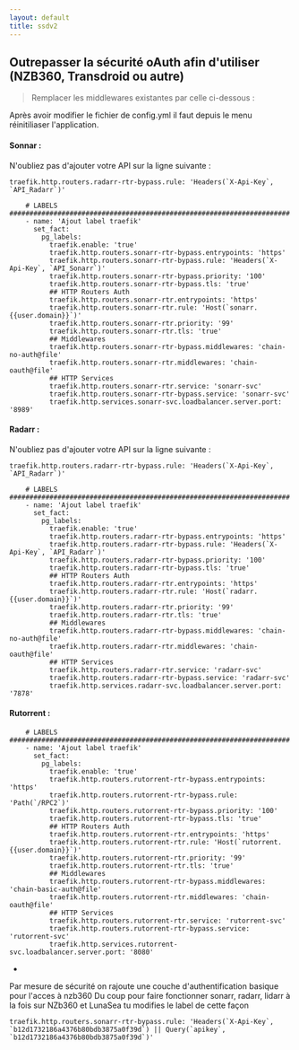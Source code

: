 ```yaml
---
layout: default
title: ssdv2
---
```

## Outrepasser la sécurité oAuth afin d'utiliser (NZB360, Transdroid ou autre)


> Remplacer les middlewares existantes par celle ci-dessous :

<p class="callout info">Après avoir modifier le fichier de config.yml il faut depuis le menu réinitiliaser l'application.</p>

#### Sonnar :
   N'oubliez pas d'ajouter votre API sur la ligne suivante :
```
traefik.http.routers.radarr-rtr-bypass.rule: 'Headers(`X-Api-Key`, `API_Radarr`)'
```
``` 
    # LABELS ######################################################################
    - name: 'Ajout label traefik'
      set_fact:
        pg_labels:
          traefik.enable: 'true'
          traefik.http.routers.sonarr-rtr-bypass.entrypoints: 'https'
          traefik.http.routers.sonarr-rtr-bypass.rule: 'Headers(`X-Api-Key`, `API_Sonarr`)'
          traefik.http.routers.sonarr-rtr-bypass.priority: '100'
          traefik.http.routers.sonarr-rtr-bypass.tls: 'true'
          ## HTTP Routers Auth
          traefik.http.routers.sonarr-rtr.entrypoints: 'https'
          traefik.http.routers.sonarr-rtr.rule: 'Host(`sonarr.{{user.domain}}`)'
          traefik.http.routers.sonarr-rtr.priority: '99'
          traefik.http.routers.sonarr-rtr.tls: 'true'
          ## Middlewares
          traefik.http.routers.sonarr-rtr-bypass.middlewares: 'chain-no-auth@file'
          traefik.http.routers.sonarr-rtr.middlewares: 'chain-oauth@file'
          ## HTTP Services
          traefik.http.routers.sonarr-rtr.service: 'sonarr-svc'
          traefik.http.routers.sonarr-rtr-bypass.service: 'sonarr-svc'
          traefik.http.services.sonarr-svc.loadbalancer.server.port: '8989'
```
    
   #### Radarr :
   N'oubliez pas d'ajouter votre API sur la ligne suivante :
```
traefik.http.routers.radarr-rtr-bypass.rule: 'Headers(`X-Api-Key`, `API_Radarr`)'
```

``` 
    # LABELS ######################################################################
    - name: 'Ajout label traefik'
      set_fact:
        pg_labels:
          traefik.enable: 'true'
          traefik.http.routers.radarr-rtr-bypass.entrypoints: 'https'
          traefik.http.routers.radarr-rtr-bypass.rule: 'Headers(`X-Api-Key`, `API_Radarr`)'
          traefik.http.routers.radarr-rtr-bypass.priority: '100'
          traefik.http.routers.radarr-rtr-bypass.tls: 'true'
          ## HTTP Routers Auth
          traefik.http.routers.radarr-rtr.entrypoints: 'https'
          traefik.http.routers.radarr-rtr.rule: 'Host(`radarr.{{user.domain}}`)'
          traefik.http.routers.radarr-rtr.priority: '99'
          traefik.http.routers.radarr-rtr.tls: 'true'
          ## Middlewares
          traefik.http.routers.radarr-rtr-bypass.middlewares: 'chain-no-auth@file'
          traefik.http.routers.radarr-rtr.middlewares: 'chain-oauth@file'
          ## HTTP Services
          traefik.http.routers.radarr-rtr.service: 'radarr-svc'
          traefik.http.routers.radarr-rtr-bypass.service: 'radarr-svc'
          traefik.http.services.radarr-svc.loadbalancer.server.port: '7878'
``` 

   #### Rutorrent :
``` 
    # LABELS ######################################################################
    - name: 'Ajout label traefik'
      set_fact:
        pg_labels:
          traefik.enable: 'true'
          traefik.http.routers.rutorrent-rtr-bypass.entrypoints: 'https'
          traefik.http.routers.rutorrent-rtr-bypass.rule: 'Path(`/RPC2`)'
          traefik.http.routers.rutorrent-rtr-bypass.priority: '100'
          traefik.http.routers.rutorrent-rtr-bypass.tls: 'true'
          ## HTTP Routers Auth
          traefik.http.routers.rutorrent-rtr.entrypoints: 'https'
          traefik.http.routers.rutorrent-rtr.rule: 'Host(`rutorrent.{{user.domain}}`)'
          traefik.http.routers.rutorrent-rtr.priority: '99'
          traefik.http.routers.rutorrent-rtr.tls: 'true'
          ## Middlewares
          traefik.http.routers.rutorrent-rtr-bypass.middlewares: 'chain-basic-auth@file'
          traefik.http.routers.rutorrent-rtr.middlewares: 'chain-oauth@file'
          ## HTTP Services
          traefik.http.routers.rutorrent-rtr.service: 'rutorrent-svc'
          traefik.http.routers.rutorrent-rtr-bypass.service: 'rutorrent-svc'
          traefik.http.services.rutorrent-svc.loadbalancer.server.port: '8080'
```

-
Par mesure de sécurité on rajoute une couche d'authentification basique pour l'acces à nzb360
Du coup pour faire fonctionner sonarr, radarr, lidarr à la fois sur NZb360 et LunaSea tu modifies le label de cette façon

```
traefik.http.routers.sonarr-rtr-bypass.rule: 'Headers(`X-Api-Key`, `b12d1732186a4376b80bdb3875a0f39d`) || Query(`apikey`, `b12d1732186a4376b80bdb3875a0f39d`)'
```